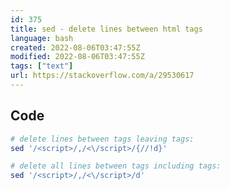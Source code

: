 ```yaml
---
id: 375
title: sed - delete lines between html tags
language: bash
created: 2022-08-06T03:47:55Z
modified: 2022-08-06T03:47:55Z
tags: ["text"]
url: https://stackoverflow.com/a/29530617
---
```


## Code

```bash
# delete lines between tags leaving tags:
sed '/<script>/,/<\/script>/{//!d}' 

# delete all lines between tags including tags:
sed '/<script>/,/<\/script>/d'
```

<!-- end -->

